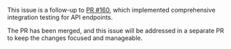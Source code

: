 This issue is a follow-up to [PR #160](https://github.com/PitchConnect/fogis-api-client-python/pull/160), which implemented comprehensive integration testing for API endpoints.

The PR has been merged, and this issue will be addressed in a separate PR to keep the changes focused and manageable.
